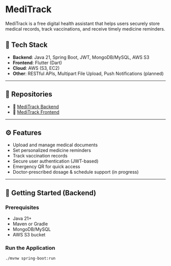 # MediTrack

MediTrack is a free digital health assistant that helps users securely store medical records, track vaccinations, and receive timely medicine reminders.

## 🔧 Tech Stack

- **Backend**: Java 21, Spring Boot, JWT, MongoDB/MySQL, AWS S3
- **Frontend**: Flutter (Dart)
- **Cloud**: AWS (S3, EC2)
- **Other**: RESTful APIs, Multipart File Upload, Push Notifications (planned)

---

## 📂 Repositories

- 🔗 [MediTrack Backend](https://github.com/Shubham6909/MediTrack-Backend)
- 🔗 [MediTrack Frontend](https://github.com/Shubham6909/MediTrack-Frontend)

---

## ⚙️ Features

- Upload and manage medical documents
- Set personalized medicine reminders
- Track vaccination records
- Secure user authentication (JWT-based)
- Emergency QR for quick access
- Doctor-prescribed dosage & schedule support (in progress)

---

## 🚀 Getting Started (Backend)

### Prerequisites

- Java 21+
- Maven or Gradle
- MongoDB/MySQL
- AWS S3 bucket

### Run the Application

```bash
./mvnw spring-boot:run
